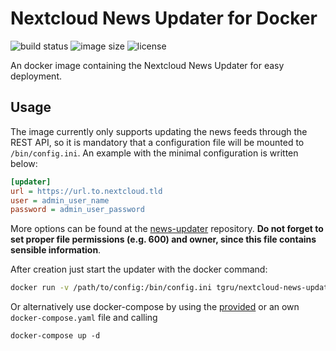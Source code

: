 # Nextcloud News Updater for Docker

![build status](https://img.shields.io/docker/cloud/build/tgru/nextcloud-news-updater)
![image size](https://img.shields.io/docker/image-size/tgru/nextcloud-news-updater)
![license](https://img.shields.io/github/license/tgru/docker-nextcloud-news-updater)

An docker image containing the Nextcloud News Updater for easy deployment.

## Usage

The image currently only supports updating the news feeds through the REST API, so it is mandatory that a configuration file will be mounted to `/bin/config.ini`. An example with the minimal configuration is written below:

```ini
[updater]
url = https://url.to.nextcloud.tld
user = admin_user_name
password = admin_user_password
```

More options can be found at the [news-updater](https://github.com/nextcloud/news-updater#Usage) repository. **Do not forget to set proper file permissions (e.g. 600) and owner, since this file contains sensible information**.

After creation just start the updater with the docker command:

```bash
docker run -v /path/to/config:/bin/config.ini tgru/nextcloud-news-updater
```

Or alternatively use docker-compose by using the [provided](https://github.com/tgru/docker-nextcloud-news-updater/blob/master/docker-compose.yaml) or an own `docker-compose.yaml` file and calling

    docker-compose up -d
